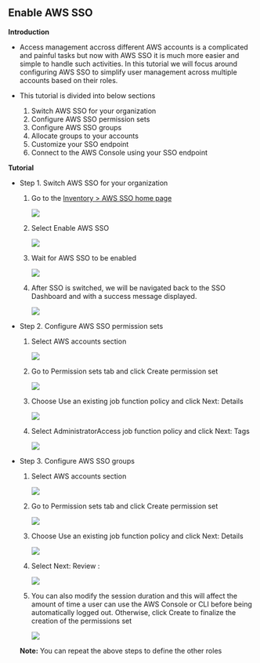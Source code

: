 ## Enable AWS SSO

**Introduction**

- Access management accross different AWS accounts is a complicated and painful tasks but now with AWS SSO it is much more easier and simple to handle such activities. In this tutorial we will focus around configuring AWS SSO to simplify user management across multiple accounts based on their roles.
- This tutorial is divided into below sections
    
    1. Switch AWS SSO for your organization
    2. Configure AWS SSO permission sets
    3. Configure AWS SSO groups
    4. Allocate groups to your accounts
    5. Customize your SSO endpoint
    6. Connect to the AWS Console using your SSO endpoint

**Tutorial**

- Step 1. Switch AWS SSO for your organization

    1. Go to the <a href="https://console.aws.amazon.com/singlesignon/home"> Inventory > AWS SSO home page </a>
       
       <img src="images/image1.png" class="inline"/>
    
    2. Select Enable AWS SSO
       
       <img src="images/image2.png" class="inline"/>
    
    3. Wait for AWS SSO to be enabled
       
       <img src="images/image3.png" class="inline"/>
    
    4. After SSO is switched, we will be navigated back to the SSO Dashboard and with a success message displayed.

       <img src="images/image4.png" class="inline"/>

- Step 2. Configure AWS SSO permission sets

    1. Select AWS accounts section
       
       <img src="images/image5.png" class="inline"/>
    
    2. Go to Permission sets tab and click Create permission set
       
       <img src="images/image6.png" class="inline"/>
    
    3. Choose Use an existing job function policy and click Next: Details 
       
       <img src="images/image7.png" class="inline"/>
    
    4. Select AdministratorAccess job function policy and click Next: Tags

       <img src="images/image8.png" class="inline"/>

- Step 3. Configure AWS SSO groups

    1. Select AWS accounts section
       
       <img src="images/image5.png" class="inline"/>
    
    2. Go to Permission sets tab and click Create permission set
       
       <img src="images/image6.png" class="inline"/>
    
    3. Choose Use an existing job function policy and click Next: Details 
       
       <img src="images/image7.png" class="inline"/>
    
    5. Select Next: Review :
    
       <img src="images/image9.png" class="inline"/>
    
    6. You can also modify the session duration and this will affect the amount of time a user can use the AWS Console or CLI before being automatically logged out. Otherwise, click Create to finalize the creation of the permissions set

       <img src="images/image10.png" class="inline"/>

    **Note:** You can repeat the above steps to define the other roles
